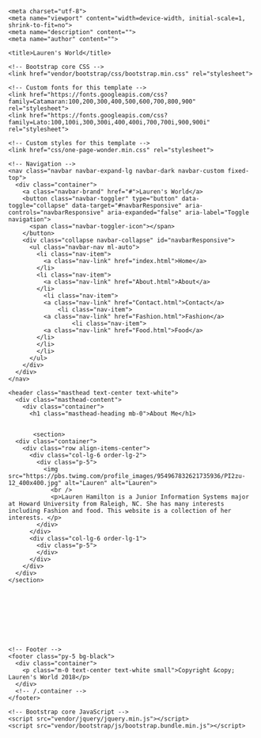 <!DOCTYPE html>
<html lang="en">

  <head>

    <meta charset="utf-8">
    <meta name="viewport" content="width=device-width, initial-scale=1, shrink-to-fit=no">
    <meta name="description" content="">
    <meta name="author" content="">

    <title>Lauren's World</title>

    <!-- Bootstrap core CSS -->
    <link href="vendor/bootstrap/css/bootstrap.min.css" rel="stylesheet">

    <!-- Custom fonts for this template -->
    <link href="https://fonts.googleapis.com/css?family=Catamaran:100,200,300,400,500,600,700,800,900" rel="stylesheet">
    <link href="https://fonts.googleapis.com/css?family=Lato:100,100i,300,300i,400,400i,700,700i,900,900i" rel="stylesheet">

    <!-- Custom styles for this template -->
    <link href="css/one-page-wonder.min.css" rel="stylesheet">

  </head>

  <body>

    <!-- Navigation -->
    <nav class="navbar navbar-expand-lg navbar-dark navbar-custom fixed-top">
      <div class="container">
        <a class="navbar-brand" href="#">Lauren's World</a>
        <button class="navbar-toggler" type="button" data-toggle="collapse" data-target="#navbarResponsive" aria-controls="navbarResponsive" aria-expanded="false" aria-label="Toggle navigation">
          <span class="navbar-toggler-icon"></span>
        </button>
        <div class="collapse navbar-collapse" id="navbarResponsive">
          <ul class="navbar-nav ml-auto">
            <li class="nav-item">
              <a class="nav-link" href="index.html">Home</a>
            </li>
            <li class="nav-item">
              <a class="nav-link" href="About.html">About</a>
            </li>
              <li class="nav-item">
              <a class="nav-link" href="Contact.html">Contact</a>
                  <li class="nav-item">
              <a class="nav-link" href="Fashion.html">Fashion</a>
                      <li class="nav-item">
              <a class="nav-link" href="Food.html">Food</a>
            </li>
            </li>
            </li>
          </ul>
        </div>
      </div>
    </nav>

    <header class="masthead text-center text-white">
      <div class="masthead-content">
        <div class="container">
          <h1 class="masthead-heading mb-0">About Me</h1>
     
            
           <section>
      <div class="container">
        <div class="row align-items-center">
          <div class="col-lg-6 order-lg-2">
            <div class="p-5">
              <img src="https://pbs.twimg.com/profile_images/954967832621735936/PI2zu-12_400x400.jpg" alt="Lauren" alt="Lauren">
                <br />
                <p>Lauren Hamilton is a Junior Information Systems major at Howard University from Raleigh, NC. She has many interests including Fashion and food. This website is a collection of her interests. </p>
            </div>
          </div>
          <div class="col-lg-6 order-lg-1">
            <div class="p-5">
            </div>
          </div>
        </div>
      </div>
    </section>     
            
            
            
            
            
            
            
            
                
    <!-- Footer -->
    <footer class="py-5 bg-black">
      <div class="container">
        <p class="m-0 text-center text-white small">Copyright &copy; Lauren's World 2018</p>
      </div>
      <!-- /.container -->
    </footer>

    <!-- Bootstrap core JavaScript -->
    <script src="vendor/jquery/jquery.min.js"></script>
    <script src="vendor/bootstrap/js/bootstrap.bundle.min.js"></script>

  </body>

</html>
